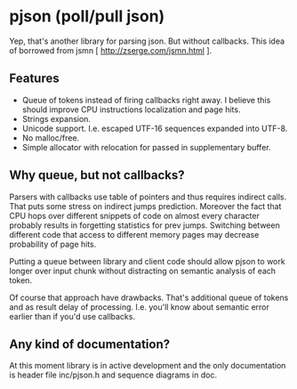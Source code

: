 pjson (poll/pull json)
======================

Yep, that's another library for parsing json. But without callbacks.
This idea of borrowed from jsmn [ http://zserge.com/jsmn.html ].

Features
--------
- Queue of tokens instead of firing callbacks right away. I believe this should
  improve CPU instructions localization and page hits.
- Strings expansion.
- Unicode support. I.e. escaped UTF-16 sequences expanded into UTF-8.
- No malloc/free.
- Simple allocator with relocation for passed in supplementary buffer.

Why queue, but not callbacks?
-----------------------------
Parsers with callbacks use table of pointers and thus requires indirect calls.
That puts some stress on indirect jumps prediction. Moreover the fact that CPU
hops over different snippets of code on almost every character probably results
in forgetting statistics for prev jumps. Switching between different code that
access to different memory pages may decrease probability of page hits.

Putting a queue between library and client code should allow pjson to work
longer over input chunk without distracting on semantic analysis of each token.

Of course that approach have drawbacks. That's additional queue of tokens and
as result delay of processing. I.e. you'll know about semantic error earlier
than if you'd use callbacks.

Any kind of documentation?
--------------------------
At this moment library is in active development and the only documentation is
header file inc/pjson.h and sequence diagrams in doc.

